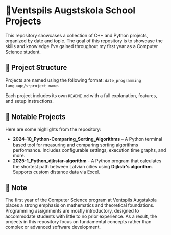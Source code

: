 # 🏫Ventspils Augstskola School Projects

This repository showcases a collection of C++ and Python projects, organized by date and topic. The goal of this repository is to showcase the skills and knowledge I've gained throughout my first year as a Computer Science student.

## 📂 Project Structure

Projects are named using the following format: ```date```_```programming language/s```-```project name```.

Each project includes its own `README.md` with a full explanation, features, and setup instructions.
## 🌟 Notable Projects

Here are some highlights from the repository:

- **2024-10_Python-Comparing_Sorting_Algorithms** – A Python terminal based tool for measuring and comparing sorting algorithms performance. Includes configurable settings, execution time graphs, and more.
- **2025-1_Python_djkstar-algorithm** - A Python program that calculates the shortest path between Latvian cities using **Dijkstr's algorithm**. Supports custom distance data via Excel.

## 📌 Note

The first year of the Computer Science program at Ventspils Augstskola places a strong emphasis on mathematics and theoretical foundations. Programming assignments are mostly introductory, designed to accommodate students with little to no prior experience. As a result, the projects in this repository focus on fundamental concepts rather than complex or advanced software development.
